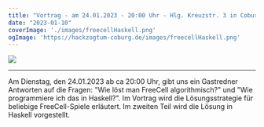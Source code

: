 ```yaml
---
title: "Vortrag - am 24.01.2023 - 20:00 Uhr - Hlg. Kreuzstr. 3 in Coburg"
date: "2023-01-10"
coverImage: './images/freecellHaskell.png'
ogImage: 'https://hackzogtum-coburg.de/images/freecellHaskell.png'
---
```


![](../images/freecellHaskell.png)

---
Am Dienstag, den 24.01.2023 ab ca 20:00 Uhr, gibt uns ein Gastredner Antworten auf die Fragen: "Wie löst man FreeCell algorithmisch?" und "Wie programmiere ich das in Haskell?". Im Vortrag wird die Lösungsstrategie für beliebige FreeCell-Spiele erläutert. Im zweiten Teil wird die Lösung in Haskell vorgestellt.  
